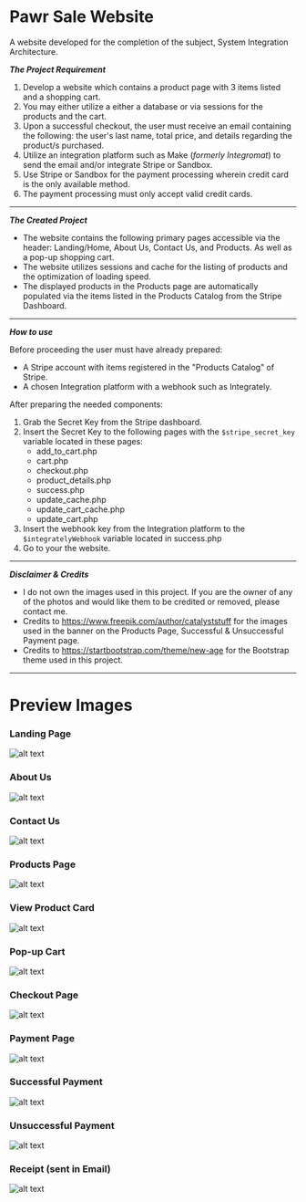 # Pawr Sale Website

A website developed for the completion of the subject, System Integration Architecture.

**_The Project Requirement_**
   1. Develop a website which contains a product page with 3 items listed and a shopping cart.
   2. You may either utilize a either a database or via sessions for the products and the cart. 
   3. Upon a successful checkout, the user must receive an email containing the following: the user's last name, total price, and details regarding the product/s purchased.
   4. Utilize an integration platform such as Make (_formerly Integromat_) to send the email and/or integrate Stripe or Sandbox.
   5. Use Stripe or Sandbox for the payment processing wherein credit card is the only available method.
   6. The payment processing must only accept valid credit cards.

---

**_The Created Project_**
   * The website contains the following primary pages accessible via the header: Landing/Home, About Us, Contact Us, and Products. As well as a pop-up shopping cart.
   * The website utilizes sessions and cache for the listing of products and the optimization of loading speed.
   * The displayed products in the Products page are automatically populated via the items listed in the Products Catalog from the Stripe Dashboard.

---

**_How to use_**

Before proceeding the user must have already prepared:

- A Stripe account with items registered in the "Products Catalog" of Stripe.
- A chosen Integration platform with a webhook such as Integrately.

After preparing the needed components:
1. Grab the Secret Key from the Stripe dashboard.
2. Insert the Secret Key to the following pages with the `$stripe_secret_key` variable located in these pages:
    * add_to_cart.php
    * cart.php
    * checkout.php
    * product_details.php
    * success.php
    * update_cache.php
    * update_cart_cache.php
    * update_cart.php
3. Insert the webhook key from the Integration platform to the `$integratelyWebhook` variable located in success.php
4. Go to your the website.

---

**_Disclaimer & Credits_**
* I do not own the images used in this project. If you are the owner of any of the photos and would like them to be credited or removed, please contact me.
* Credits to https://www.freepik.com/author/catalyststuff for the images used in the banner on the Products Page, Successful & Unsuccessful Payment page.
* Credits to https://startbootstrap.com/theme/new-age for the Bootstrap theme used in this project.

---

# Preview Images

### Landing Page

![alt text](Screenshots/1Preview_HomePage.jpg)

### About Us

![alt text](Screenshots/2Preview_AboutUsPage.jpg)

### Contact Us

![alt text](Screenshots/3Preview_ContactUsPage.jpg)

### Products Page

![alt text](Screenshots/4Preview_ProductsPage.jpg)

### View Product Card

![alt text](Screenshots/5Preview_ViewProductPage.jpg)

### Pop-up Cart

![alt text](Screenshots/6Preview_Cart.jpg)

### Checkout Page

![alt text](Screenshots/7Preview_CheckoutPage.jpg)

### Payment Page

![alt text](Screenshots/8Preview_PaymentPage.jpg)

### Successful Payment

![alt text](Screenshots/9Preview_SuccessfulPayment.jpg)

### Unsuccessful Payment

![alt text](Screenshots/10Preview_UnsuccessfulPayment.jpg)

### Receipt (sent in Email)

![alt text](Screenshots/11Preview_ReceiptViaEmail.jpg)
